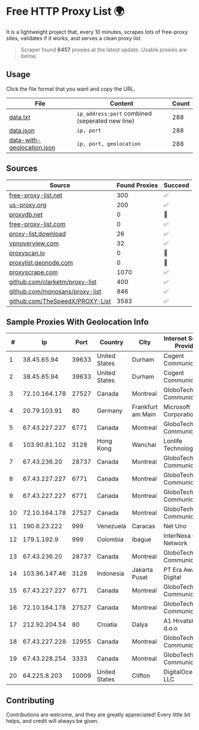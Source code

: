 
# Free HTTP Proxy List 🌍

It is a lightweight project that, every 10 minutes, scrapes lots of free-proxy sites, validates if it works, and serves a clean proxy list.


> Scraper found **6457** proxies at the latest update. Usable proxies are below.

## Usage

Click the file format that you want and copy the URL.


|File|Content|Count|
|----|-------|-----|
|[data.txt](https://raw.githubusercontent.com/themiralay/Proxy-List-World/master/data.txt)|`ip_address:port` combined (seperated new line)|288|
|[data.json](https://raw.githubusercontent.com/themiralay/Proxy-List-World/master/data.json)|`ip, port`|288|
|[data-with-geolocation.json](https://raw.githubusercontent.com/themiralay/Proxy-List-World/master/data-with-geolocation.json)|`ip, port, geolocation`|288|

## Sources

|Source|Found Proxies|Succeed|
|------|-------------|-------|
|[free-proxy-list.net](https://free-proxy-list.net)|300|✅|
|[us-proxy.org](https://www.us-proxy.org)|200|✅|
|[proxydb.net](http://proxydb.net)|0|🚫|
|[free-proxy-list.com](https://free-proxy-list.com/?page=&port=&type%5B%5D=http&type%5B%5D=https&up_time=0&search=Search)|0|✅|
|[proxy-list.download](https://www.proxy-list.download/HTTP)|26|✅|
|[vpnoverview.com](https://vpnoverview.com/privacy/anonymous-browsing/free-proxy-servers)|32|✅|
|[proxyscan.io](https://www.proxyscan.io)|0|🚫|
|[proxylist.geonode.com](https://proxylist.geonode.com/api/proxy-list?limit=300&page=1&sort_by=lastChecked&sort_type=desc&protocols=http,https)|0|🚫|
|[proxyscrape.com](https://api.proxyscrape.com/v2/?request=displayproxies&protocol=http&timeout=10000&country=all&ssl=all&anonymity=all)|1070|✅|
|[github.com/clarketm/proxy-list](https://raw.githubusercontent.com/clarketm/proxy-list/master/proxy-list-raw.txt)|400|✅|
|[github.com/monosans/proxy-list](https://raw.githubusercontent.com/monosans/proxy-list/main/proxies/http.txt)|846|✅|
|[github.com/TheSpeedX/PROXY-List](https://raw.githubusercontent.com/TheSpeedX/PROXY-List/master/http.txt)|3583|✅|


## Sample Proxies With Geolocation Info

|#|Ip|Port|Country|City|Internet Service Provider|
|-|--|----|-------|----|-------------------------|
|1|38.45.65.94|39633|United States|Durham|Cogent Communications|
|2|38.45.65.94|39633|United States|Durham|Cogent Communications|
|3|72.10.164.178|27527|Canada|Montreal|GloboTech Communications|
|4|20.79.103.91|80|Germany|Frankfurt am Main|Microsoft Corporation|
|5|67.43.227.227|6771|Canada|Montreal|GloboTech Communications|
|6|103.90.81.102|3128|Hong Kong|Wanchai|Lonlife Technology Co.|
|7|67.43.236.20|28737|Canada|Montreal|GloboTech Communications|
|8|67.43.227.227|6771|Canada|Montreal|GloboTech Communications|
|9|67.43.227.227|6771|Canada|Montreal|GloboTech Communications|
|10|72.10.164.178|27527|Canada|Montreal|GloboTech Communications|
|11|190.6.23.222|999|Venezuela|Caracas|Net Uno|
|12|179.1.192.9|999|Colombia|Ibague|InterNexa Global Network|
|13|67.43.236.20|28737|Canada|Montreal|GloboTech Communications|
|14|103.96.147.46|3128|Indonesia|Jakarta Pusat|PT Era Awan Digital|
|15|67.43.227.227|6771|Canada|Montreal|GloboTech Communications|
|16|72.10.164.178|27527|Canada|Montreal|GloboTech Communications|
|17|212.92.204.54|80|Croatia|Dalya|A1 Hrvatska d.o.o|
|18|67.43.227.228|12955|Canada|Montreal|GloboTech Communications|
|19|67.43.228.254|3333|Canada|Montreal|GloboTech Communications|
|20|64.225.8.203|10009|United States|Clifton|DigitalOcean, LLC|



## Contributing

Contributions are welcome, and they are greatly appreciated! Every
little bit helps, and credit will always be given.

